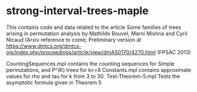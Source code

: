 # strong-interval-trees-maple
This contains code and data related to the article
Some families of trees arising in permutation analysis
by Mathilde Bouvel, Marni Mishna and Cyril Nicaud
(Arxiv reference to come; Preliminary version at 
https://www.dmtcs.org/dmtcs-ojs/index.php/proceedings/article/view/dmAS0170/4270.html (FPSAC 2013)

CountingSequences.mpl contains the counting sequences for Simple permutations, and P^(K) trees for k<=8
Constants.mpl contains approximate values for rho and tau for k from 3 to 30.
Test-Theorem-5.mpl Tests the asymptotic formula given in Theorem 5



